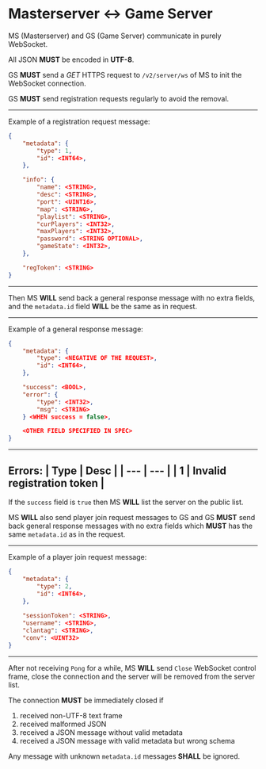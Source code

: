 # Masterserver <-> Game Server

MS (Masterserver) and GS (Game Server) communicate in purely WebSocket.

All JSON **MUST** be encoded in **UTF-8**.

GS **MUST** send a *GET* HTTPS request to `/v2/server/ws` of MS to init the WebSocket connection.

GS **MUST** send registration requests regularly to avoid the removal.

---
Example of a registration request message:
```json
{
    "metadata": {
        "type": 1,
        "id": <INT64>,
    },

    "info": {
        "name": <STRING>,
        "desc": <STRING>,
        "port": <UINT16>,
        "map": <STRING>,
        "playlist": <STRING>,
        "curPlayers": <INT32>,
        "maxPlayers": <INT32>,
        "password": <STRING OPTIONAL>,
        "gameState": <INT32>,
    },

    "regToken": <STRING>
}
```
---

Then MS **WILL** send back a general response message with no extra fields, and the `metadata.id` field **WILL** be the same as in request.

---
Example of a general response message:
```json
{
    "metadata": {
        "type": <NEGATIVE OF THE REQUEST>,
        "id": <INT64>,
    },

    "success": <BOOL>,
    "error": {
        "type": <INT32>,
        "msg": <STRING>
    } <WHEN success = false>,

    <OTHER FIELD SPECIFIED IN SPEC>
}
```
---
Errors:
| Type | Desc |
| --- | --- |
| 1 | Invalid registration token |
---

If the `success` field is `true` then MS **WILL** list the server on the public list.

MS **WILL** also send player join request messages to GS and GS **MUST** send back general response messages with no extra fields which **MUST** has the same `metadata.id` as in the request.

---
Example of a player join request message:
```json
{
    "metadata": {
        "type": 2,
        "id": <INT64>,
    },
    
    "sessionToken": <STRING>,
    "username": <STRING>,
    "clantag": <STRING>,
    "conv": <UINT32>
}
```
---

After not receiving `Pong` for a while, MS **WILL** send `Close` WebSocket control frame, close the connection and the server will be removed from the server list.

The connection **MUST** be immediately closed if
1. received non-UTF-8 text frame
2. received malformed JSON
3. received a JSON message without valid metadata
4. received a JSON message with valid metadata but wrong schema

Any message with unknown `metadata.id` messages **SHALL** be ignored.